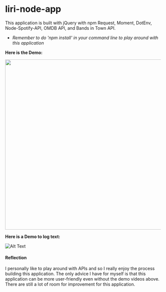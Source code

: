 # liri-node-app

This application is built with jQuery with npm Request, Moment, DotEnv, Node-Spotify-API, OMDB API, and Bands in Town API. 

* _Remember to do 'npm install' in your command line to play around with this application_

**Here is the Demo:**

<div align="center"><img src="https://github.com/ngl4/liri-node-app/blob/master/liri-node-app.gif" width="850" height="550"></div>


**Here is a Demo to log text:** 

![Alt Text](https://github.com/ngl4/liri-node-app/blob/master/log.gif)

#### Reflection
I personally like to play around with APIs and so I really enjoy the process building this application. The only advice I have for myself is that this application can be more user-friendly even without the demo videos above. There are still a lot of room for improvement for this application.


